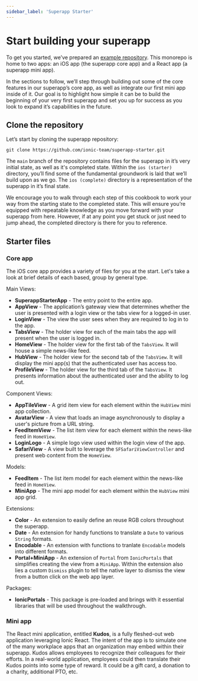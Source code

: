 ```yaml
---
sidebar_label: 'Superapp Starter'
---
```


# Start building your superapp

To get you started, we’ve prepared an [example repository](https://github.com/ionic-team/superapp-starter). This monorepo is home to two apps: an iOS app (the superapp core app) and a React app (a superapp mini app).

In the sections to follow, we’ll step through building out some of the core features in our superapp’s core app, as well as integrate our first mini app inside of it. Our goal is to highlight how simple it can be to build the beginning of your very first superapp and set you up for success as you look to expand it’s capabilities in the future.

## Clone the repository

Let’s start by cloning the superapp repository:

```shell
git clone https://github.com/ionic-team/superapp-starter.git
```

The `main` branch of the repository contains files for the superapp in it’s very initial state, as well as it's completed state. Within the `ios (starter)` directory, you’ll find some of the fundamental groundwork is laid that we’ll build upon as we go. The `ios (complete)` directory is a representation of the superapp in it’s final state.

We encourage you to walk through each step of this cookbook to work your way from the starting state to the completed state. This will ensure you’re equipped with repeatable knowledge as you move forward with your superapp from here. However, if at any point you get stuck or just need to jump ahead, the completed directory is there for you to reference.

## Starter files

### Core app

The iOS core app provides a variety of files for you at the start. Let's take a look at brief details of each based, group by general type.

Main Views:

- **SuperappStarterApp** - The entry point to the entire app.
- **AppView** - The application’s gateway view that determines whether the user is presented with a login view or the tabs view for a logged-in user.
- **LoginView** - The view the user sees when they are required to log in to the app.
- **TabsView** - The holder view for each of the main tabs the app will present when the user is logged in.
- **HomeView** - The holder view for the first tab of the `TabsView`. It will house a simple news-like feed.
- **HubView** - The holder view for the second tab of the `TabsView`. It will display the mini app(s) that the authenticated user has access too.
- **ProfileView** - The holder view for the third tab of the `TabsView`. It presents information about the authenticated user and the ability to log out.

Component Views:

- **AppTileView** - A grid item view for each element within the `HubView` mini app collection.
- **AvatarView** - A view that loads an image asynchronously to display a user's picture from a URL string.
- **FeedItemView** - The list item view for each element within the news-like feed in `HomeView`.
- **LoginLogo** - A simple logo view used within the login view of the app.
- **SafariView** - A view built to leverage the `SFSafariViewController` and present web content from the `HomeView`.

Models:

- **FeedItem** - The list item model for each element within the news-like feed in `HomeView`.
- **MiniApp** - The mini app model for each element within the `HubView` mini app grid.

Extensions:

- **Color** - An extension to easily define an reuse RGB colors throughout the superapp.
- **Date** - An extension for handy functions to translate a `Date` to various `String` formats.
- **Encodable** - An extension with functions to tranlate `Encodable` models into different formats.
- **Portal+MiniApp** - An extension of `Portal` from `IonicPortals` that simplifies creating the view from a `MiniApp`. Within the extension also lies a custom `Dismiss` plugin to tell the native layer to dismiss the view from a button click on the web app layer.

Packages:

- **IonicPortals** - This package is pre-loaded and brings with it essential libraries that will be used throughout the walkthrough.

### Mini app

The React mini application, entitled **Kudos**, is a fully fleshed-out web application leveraging Ionic React. The intent of the app is to simulate one of the many workplace apps that an organization may embed within their superapp. Kudos allows employees to recognize their colleagues for their efforts. In a real-world application, employees could then translate their Kudos points into some type of reward. It could be a gift card, a donation to a charity, additional PTO, etc.
